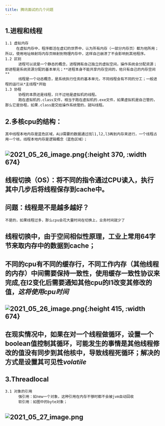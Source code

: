 ```yaml
---
title: 腾讯面试的几个问题
---
```


## 1.进程和线程
    1.1 虚拟内存
         在虚拟内存中，程序都活在虚幻的世界中，认为所有内存（一部分内存页）都为他所用；所以，使用地址映射将内存页映射到物理内存中，这样自己崩溃了不会影响到其他程序。
    1.2 区别
          进程可以说是一个静态的概念，进程拥有自己独立的虚拟空间，操作系统会分配资源；即进程是系统资源分配的基本单元；**进程本身不能共享内存空间的，他只有自己的内存空间**
          线程是一个动态概念，是系统执行任务的基本单元，不同线程会有不同的分工；一般进程的运行从*主线程*开始
    1.3 协程
          协程的本质还是线程，只不过他是虚拟机的线程。
          跑在虚拟机的.class文件，相当于跑在虚拟机的.exe文件，如果虚拟机是自己管的，那么它是协程，如果.class是交给操作系统管的，就叫线程。
## 2.多核cpu的结构：
    其中线程本地内存是蓝色区域，ALU需要的数据通过找l1,l2,l3再到内存来进行，一个线程占用一个核，线程本地内存是逻辑概念（蓝色区域）；
## ![2021_05_26_image.png](https://cdn.logseq.com/%2F1e5b0e5f-d368-4a5d-86eb-09a690ee15d77e8759e6-b107-44e4-9b9f-35bc3b256f1d2021_05_26_image.png?Expires=4775635394&Signature=L5I-n9eFf~WG0IeYE6OaIgxQQFGrpxNyfJqyrSWDdWIUU0zIJvE54zKjN6sZRe79X1s~8e6i357fL~SLIeD90xD-XDLazSn0J2h2Tl2WtuB5hyOs7NxmO-u-LwYEQuCs-WELO6x66~9iq8uih9pdsva6DitrJKLYr7pBssMpN9AGHIAwvQ9-KGyeQ5B34G7DH5PHvgpMY4GBx23Zt648cjy5PeQ-QU0de6Jiyu9I67JCe6YNk76pL6TQZNJEO04MWx0DTnDk-2kh5Z2f3u4~HXS9mgKCFTpZ9nQ7GrdKqpt5SSL7KxaBMqZ1L5tcJirYswGZ7IhSpIMxTxDQ1m9Mug__&Key-Pair-Id=APKAJE5CCD6X7MP6PTEA){:height 370, :width 674}
## 线程切换（OS）：将不同的指令通过CPU读入，执行其中几步后将线程保存到cache中。
## **问题：线程是不是越多越好？**
    不是的，如果线程过多，那么cpu会花大量时间在切换上，业务时间就少了
## 线程切换中，由于空间相似性原理，工业上常用64字节来取内存中的数据到cache；
## 不同的cpu有不同的缓存行，不同工作内存（其他线程的内存）中间需要保持一致性，使用缓存一致性协议来完成,在l2变化后需要通知**其他cpu的**l1改变其修改的值，*这将使用cpu时间*
## ![2021_05_26_image.png](https://cdn.logseq.com/%2F1e5b0e5f-d368-4a5d-86eb-09a690ee15d74cc5fc38-448a-46c5-8ec2-6e9dc050ee812021_05_26_image.png?Expires=4775637382&Signature=OhQh-MbhCHlNp9G1ucrNBxdCDWS2usn34A6sMgXAMw5kvRdzZLahZVhGPscXEKD-yOAm0ek5Iqd6Zt-bhLMobFVAeKaoB2zWu0y5FFyzr0yhIAl8u~2tiRtVuCAX8XVTTq-cLJPL8osNDpCNx7N82lAO2VmKzSftZcd29dILC886j3fuzBqYcTqVvd6M4dL6MKqgsN1fieGf~Fm43v~rjB2PiFbgBmXdzWlWXfo~7iMWJbsUhrt73k3ElpORl728Wmdrc9PiBr0d~T1oD3AJ0B27yZGAH7W4I6ckk1D0csdlLEFZFng5V6~k2-1duaucFOkSuOQkObyq7cV7BTCTUw__&Key-Pair-Id=APKAJE5CCD6X7MP6PTEA){:height 415, :width 674}
## 在现实情况中，如果在对一个线程做循环，设置一个boolean值控制其循环，可能发生的事情是其他线程修改的值没有同步到其他核中，导致线程死循环；解决的方式是设置其可见性*volatile*
## 3.Threadlocal
    3.1 对象的引用
          强引用：如new一个对象，这种引用在内存不够时都不会被jvm自动回收
          软引用：如图中的byte对象；
## ![2021_05_27_image.png](https://cdn.logseq.com/%2F1e5b0e5f-d368-4a5d-86eb-09a690ee15d778bb5920-fa25-40ad-8a85-3a5f1a5259052021_05_27_image.png?Expires=4775681011&Signature=d8i4HXDsSo4Pn-RQ-iUO2qYd-iAH48XV8an1~kaismMxaeFaws5~mnyxMjDX43bSiP5ZQ411O7MF2EsaB2ixV4HwtqB59r5LhjjL0uc1-g2k3QTBzdU~la4G9LkWd0fIN7M-JggVmYE-eNmbdw0oAFWwibemuQX2cJspRrnul2TNXCYlY8iHDP~HfVHzDj5tBuExFl4dVYplOetcsBJLt-EHqrdwHwMkHS4~4LYrXtHTiFE-bc0G38ATijEOU8pm~nrrJxsLrlO4HSEBBFChSCawkrooeT41j3zBvfESGIH20GfFRRD0b3J-4hENmw0ikWw31ERexJ5iju~pC-OZLA__&Key-Pair-Id=APKAJE5CCD6X7MP6PTEA)
